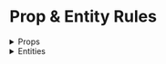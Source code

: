 # Prop & Entity Rules

<details>

<summary>Props</summary>

1. Prop Abuse is Not Allowed this includes the following, although not limited to
   1. Prop Climbing
   2. Prop Spamming
   3. Prop Shielding
   4. Prop Bashing
   5. Prop Push
   6. Prop Surf
2. Prop block is Not Allowed this includes the following, although not limited to
   1. Blocking off public entities & NPC(s)
   2. Blocking off other player's base(s)
   3. Blocking spawn-points
   4. Fully blocking tunnels
3. Placing props in the following areas
   1. Spawn
   2. Any Player Spawn Point
   3. Bank (If not Bank Manager)
   4. PD (If not Mayor or permission from the Mayor as Government)
   5. Casino
   6. Cinema (If not Cinema Owner)
   7. Hotel (If not Hotel Owner)
4. Phys gunning or moving text screens, props, entities, or cameras into another person's base is Not Allowed.

</details>

<details>

<summary>Entities</summary>

1. Entity Abuse is Not Allowed this includes the following, although not limited to
   1. Entity Climbing
   2. Entity Killing
   3. Using Entities to lag/crash the server
   4. Making entities inaccessible to someone raiding your base.
   5. Phys gunning entities to push or kill players.
2. Placing entities in the following areas
   1. Spawn
   2. Any Player Spawn Point
   3. Bank (If not Bank Manager)
   4. PD (If not Government)
   5. Casino
   6. Cinema (If not Cinema Owner)
   7. Hotel (If not Hotel Owner)

</details>
